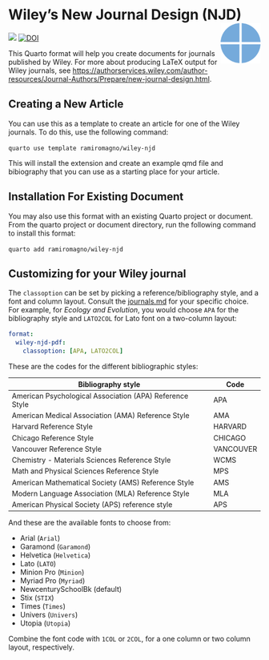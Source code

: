 
# Wiley’s New Journal Design (NJD) <img src="gfx/quarto.svg" align="right" height=80/>

[![](https://img.shields.io/badge/quarto%20extension-journal%20format-75aadb.png)](https://quarto.org/docs/journals/formats.html)
[![DOI](https://zenodo.org/badge/DOI/10.5281/zenodo.8172098.svg)](https://doi.org/10.5281/zenodo.8172098)

This Quarto format will help you create documents for journals published
by Wiley. For more about producing LaTeX output for Wiley journals, see
<https://authorservices.wiley.com/author-resources/Journal-Authors/Prepare/new-journal-design.html>.

## Creating a New Article

You can use this as a template to create an article for one of the Wiley
journals. To do this, use the following command:

`quarto use template ramiromagno/wiley-njd`

This will install the extension and create an example qmd file and
bibiography that you can use as a starting place for your article.

## Installation For Existing Document

You may also use this format with an existing Quarto project or
document. From the quarto project or document directory, run the
following command to install this format:

`quarto add ramiromagno/wiley-njd`

## Customizing for your Wiley journal

The `classoption` can be set by picking a reference/bibliography style,
and a font and column layout. Consult the [journals.md](journals.md) for
your specific choice. For example, for *Ecology and Evolution*, you
would choose `APA` for the bibliography style and `LATO2COL` for Lato
font on a two-column layout:

``` yml
format:
  wiley-njd-pdf:
    classoption: [APA, LATO2COL]
```

These are the codes for the different bibliographic styles:

| Bibliography style                                       | Code      |
|----------------------------------------------------------|-----------|
| American Psychological Association (APA) Reference Style | APA       |
| American Medical Association (AMA) Reference Style       | AMA       |
| Harvard Reference Style                                  | HARVARD   |
| Chicago Reference Style                                  | CHICAGO   |
| Vancouver Reference Style                                | VANCOUVER |
| Chemistry - Materials Sciences Reference Style           | WCMS      |
| Math and Physical Sciences Reference Style               | MPS       |
| American Mathematical Society (AMS) Reference Style      | AMS       |
| Modern Language Association (MLA) Reference Style        | MLA       |
| American Physical Society (APS) reference style          | APS       |

And these are the available fonts to choose from:

- Arial (`Arial`)
- Garamond (`Garamond`)
- Helvetica (`Helvetica`)
- Lato (`LATO`)
- Minion Pro (`Minion`)
- Myriad Pro (`Myriad`)
- NewcenturySchoolBk (default)
- Stix (`STIX`)
- Times (`Times`)
- Univers (`Univers`)
- Utopia (`Utopia`)

Combine the font code with `1COL` or `2COL`, for a one column or two
column layout, respectively.
